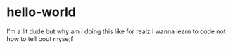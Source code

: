 # hello-world
I'm a lit dude but why am i doing this like for realz i wanna learn to code not how to tell bout myse;f

